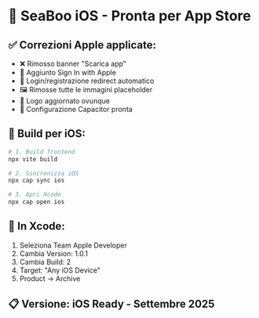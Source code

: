 # 🍎 SeaBoo iOS - Pronta per App Store

## ✅ Correzioni Apple applicate:
- ❌ Rimosso banner "Scarica app" 
- 🍎 Aggiunto Sign In with Apple
- 🔄 Login/registrazione redirect automatico
- 🖼️ Rimosse tutte le immagini placeholder
- 🎨 Logo aggiornato ovunque
- 📱 Configurazione Capacitor pronta

## 🚀 Build per iOS:

```bash
# 1. Build frontend
npx vite build

# 2. Sincronizza iOS
npx cap sync ios

# 3. Apri Xcode
npx cap open ios
```

## 🔧 In Xcode:
1. Seleziona Team Apple Developer
2. Cambia Version: 1.0.1
3. Cambia Build: 2  
4. Target: "Any iOS Device"
5. Product → Archive

## 📋 Versione: iOS Ready - Settembre 2025
